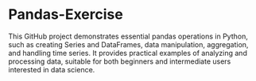 # Pandas-Exercise
This GitHub project demonstrates essential pandas operations in Python, such as creating Series and DataFrames, data manipulation, aggregation, and handling time series. It provides practical examples of analyzing and processing data, suitable for both beginners and intermediate users interested in data science.

